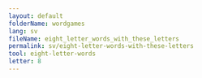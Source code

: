 ```yaml
---
layout: default
folderName: wordgames
lang: sv
fileName: eight_letter_words_with_these_letters
permalink: sv/eight-letter-words-with-these-letters
tool: eight-letter-words
letter: 8
---
```


